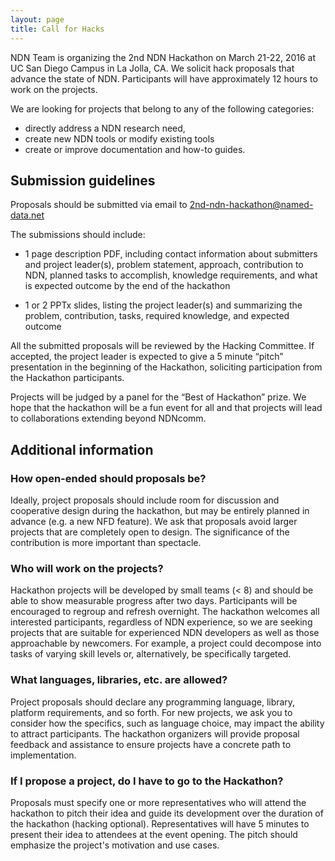 ```yaml
---
layout: page
title: Call for Hacks
---
```

NDN Team is organizing the 2nd NDN Hackathon on March 21-22, 2016 at UC San Diego Campus in La Jolla, CA. We solicit hack proposals that advance the state of NDN. Participants will have approximately 12 hours to work on the projects.

We are looking for projects that belong to any of the following categories:

 - directly address a NDN research need,
 - create new NDN tools or modify existing tools
 - create or improve documentation and how-to guides.


## Submission guidelines

Proposals should be submitted via email to [2nd-ndn-hackathon@named-data.net](mailto:2nd-ndn-hackathon@named-data.net?subject=[2nd%20NDN%20Hackathon%20Submission])

The submissions should include:

- 1 page description PDF, including contact information about submitters and project leader(s), problem statement, approach, contribution to NDN, planned tasks to accomplish, knowledge requirements, and what is expected outcome by the end of the hackathon

- 1 or 2 PPTx slides, listing the project leader(s) and summarizing the problem, contribution, tasks, required knowledge, and expected outcome

All the submitted proposals will be reviewed by the Hacking Committee.  If accepted, the project leader is expected to give a 5 minute “pitch” presentation in the beginning of the Hackathon, soliciting participation from the Hackathon participants.

Projects will be judged by a panel for the “Best of Hackathon” prize. We hope that the hackathon will be a fun event for all and that projects will lead to collaborations extending beyond NDNcomm.


## Additional information

### How open-ended should proposals be?

Ideally, project proposals should include room for discussion and cooperative design during the hackathon, but may be entirely planned in advance (e.g. a new NFD feature). We ask that proposals avoid larger projects that are completely open to design. The significance of the contribution is more important than spectacle.

### Who will work on the projects?

Hackathon projects will be developed by small teams (< 8) and should be able to show measurable progress after two days. Participants will be encouraged to regroup and refresh overnight. The hackathon welcomes all interested participants, regardless of NDN experience, so we are seeking projects that are suitable for experienced NDN developers as well as those approachable by newcomers. For example, a project could decompose into tasks of varying skill levels or, alternatively, be specifically targeted.

### What languages, libraries, etc. are allowed?

Project proposals should declare any programming language, library, platform requirements, and so forth. For new projects, we ask you to consider how the specifics, such as language choice, may impact the ability to attract participants. The hackathon organizers will provide
proposal feedback and assistance to ensure projects have a concrete path to implementation.

### If I propose a project, do I have to go to the Hackathon?

Proposals must specify one or more representatives who will attend the hackathon to pitch their idea and guide its development over the duration of the hackathon (hacking optional). Representatives will have 5 minutes to present their idea to attendees at the event opening. The pitch should emphasize the project's motivation and use cases.
